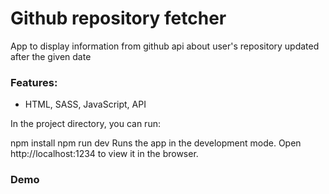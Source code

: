 # Github repository fetcher

App to display information from github api about user's repository updated after the given date

### Features:

- HTML, SASS, JavaScript, API

In the project directory, you can run:

npm install
npm run dev
Runs the app in the development mode.
Open http://localhost:1234 to view it in the browser.

### Demo
